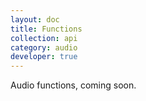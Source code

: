 ```yaml
---
layout: doc
title: Functions
collection: api
category: audio
developer: true
---
```


Audio functions, coming soon.
